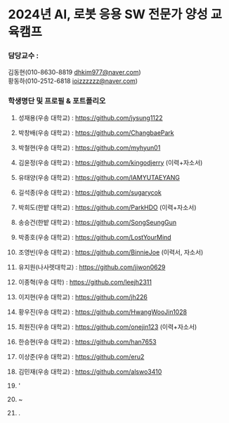 
# 2024년 AI, 로봇 응용 SW 전문가 양성 교육캠프 ##
### 담당교수 : 
   김동현(010-8630-8819 dhkim977@naver.com)   
   황동하(010-2512-6818 ioizzzzzz@naver.com)
 
### 학생명단 및 프로필 & 포트폴리오 
1. 성재용(우송   대학교) :  https://github.com/jysung1122 
2. 박창배(우송   대학교) :  https://github.com/ChangbaePark
3. 박철현(우송   대학교) :  https://github.com/myhyun01
4. 김윤정(우송   대학교) :  https://github.com/kingodjerry (이력+자소서)
5. 유태양(우송   대학교) :  https://github.com/IAMYUTAEYANG
6. 길석종(우송   대학교) :  https://github.com/sugarycok
7. 박희도(한밭   대학교) :  https://github.com/ParkHDO (이력+자소서)
8. 송승건(한밭   대학교) :  https://github.com/SongSeungGun
9. 박종호(우송   대학교) :  https://github.com/LostYourMind
10. 조영빈(우송  대학교) :  https://github.com/BinnieJoe (이력서, 자소서)
11. 유지원(나사렛대학교) : https://github.com/jiwon0629
12. 이종혁(우송  대학) : https://github.com/leejh2311
13. 이지현(우송  대학교) : https://github.com/jh226
14. 황우진(우송  대학교) : https://github.com/HwangWooJin1028
15. 최원진(우송  대학교) : https://github.com/onejin123 (이력+자소서)
16. 한승현(우송  대학교) : https://github.com/han7653
17. 이상준(우송  대학교) : https://github.com/eru2
18. 김민재(우송  대학교) : https://github.com/alswo3410
19. '
20. ~



38. .

